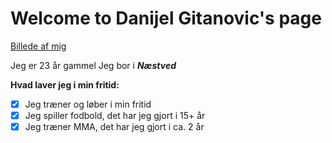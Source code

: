 # Welcome to Danijel Gitanovic's page

[Billede af mig](https://github.com/Dani025a/dani025a.github.io/blob/master/119041200_1607814946065726_7081826374848960289_n.jpg?raw=true)

Jeg er 23 år gammel
Jeg bor i **_Næstved_**


**Hvad laver jeg i min fritid:**
- [x]  Jeg træner og løber i min fritid
- [x]  Jeg spiller fodbold, det har jeg gjort i 15+ år
- [x]  Jeg træner MMA, det har jeg gjort i ca. 2 år
